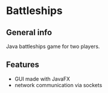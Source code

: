 # Battleships


## General info
Java battleships game for two players.

## Features
* GUI made with JavaFX
* network communication via sockets
